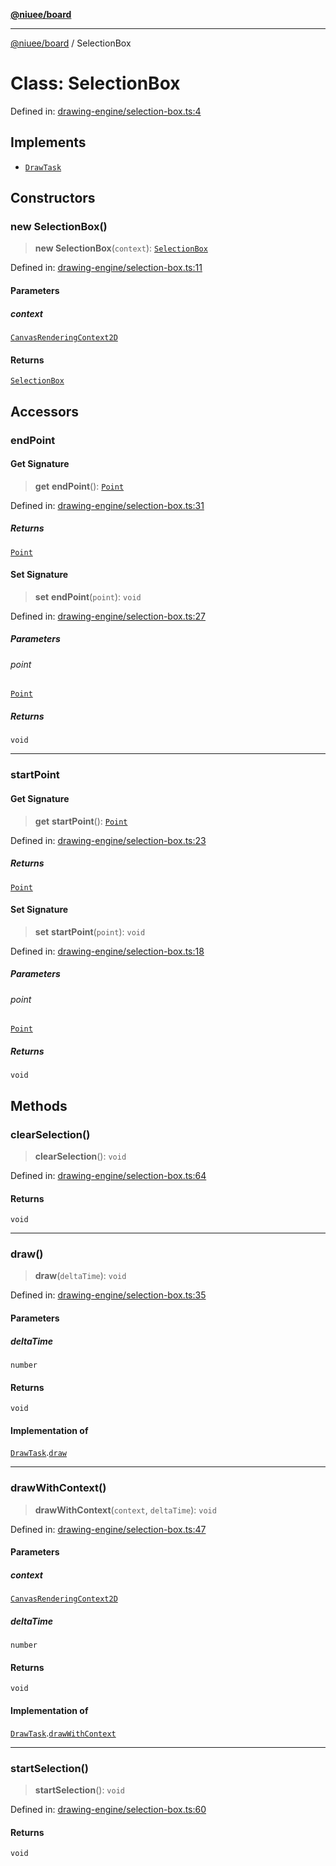 [**@niuee/board**](../README.md)

***

[@niuee/board](../globals.md) / SelectionBox

# Class: SelectionBox

Defined in: [drawing-engine/selection-box.ts:4](https://github.com/niuee/board/blob/a0a1179721d4f4b943b6a9bc156753ac9737e502/src/drawing-engine/selection-box.ts#L4)

## Implements

- [`DrawTask`](../interfaces/DrawTask.md)

## Constructors

### new SelectionBox()

> **new SelectionBox**(`context`): [`SelectionBox`](SelectionBox.md)

Defined in: [drawing-engine/selection-box.ts:11](https://github.com/niuee/board/blob/a0a1179721d4f4b943b6a9bc156753ac9737e502/src/drawing-engine/selection-box.ts#L11)

#### Parameters

##### context

[`CanvasRenderingContext2D`](https://developer.mozilla.org/docs/Web/API/CanvasRenderingContext2D)

#### Returns

[`SelectionBox`](SelectionBox.md)

## Accessors

### endPoint

#### Get Signature

> **get** **endPoint**(): [`Point`](../type-aliases/Point.md)

Defined in: [drawing-engine/selection-box.ts:31](https://github.com/niuee/board/blob/a0a1179721d4f4b943b6a9bc156753ac9737e502/src/drawing-engine/selection-box.ts#L31)

##### Returns

[`Point`](../type-aliases/Point.md)

#### Set Signature

> **set** **endPoint**(`point`): `void`

Defined in: [drawing-engine/selection-box.ts:27](https://github.com/niuee/board/blob/a0a1179721d4f4b943b6a9bc156753ac9737e502/src/drawing-engine/selection-box.ts#L27)

##### Parameters

###### point

[`Point`](../type-aliases/Point.md)

##### Returns

`void`

***

### startPoint

#### Get Signature

> **get** **startPoint**(): [`Point`](../type-aliases/Point.md)

Defined in: [drawing-engine/selection-box.ts:23](https://github.com/niuee/board/blob/a0a1179721d4f4b943b6a9bc156753ac9737e502/src/drawing-engine/selection-box.ts#L23)

##### Returns

[`Point`](../type-aliases/Point.md)

#### Set Signature

> **set** **startPoint**(`point`): `void`

Defined in: [drawing-engine/selection-box.ts:18](https://github.com/niuee/board/blob/a0a1179721d4f4b943b6a9bc156753ac9737e502/src/drawing-engine/selection-box.ts#L18)

##### Parameters

###### point

[`Point`](../type-aliases/Point.md)

##### Returns

`void`

## Methods

### clearSelection()

> **clearSelection**(): `void`

Defined in: [drawing-engine/selection-box.ts:64](https://github.com/niuee/board/blob/a0a1179721d4f4b943b6a9bc156753ac9737e502/src/drawing-engine/selection-box.ts#L64)

#### Returns

`void`

***

### draw()

> **draw**(`deltaTime`): `void`

Defined in: [drawing-engine/selection-box.ts:35](https://github.com/niuee/board/blob/a0a1179721d4f4b943b6a9bc156753ac9737e502/src/drawing-engine/selection-box.ts#L35)

#### Parameters

##### deltaTime

`number`

#### Returns

`void`

#### Implementation of

[`DrawTask`](../interfaces/DrawTask.md).[`draw`](../interfaces/DrawTask.md#draw)

***

### drawWithContext()

> **drawWithContext**(`context`, `deltaTime`): `void`

Defined in: [drawing-engine/selection-box.ts:47](https://github.com/niuee/board/blob/a0a1179721d4f4b943b6a9bc156753ac9737e502/src/drawing-engine/selection-box.ts#L47)

#### Parameters

##### context

[`CanvasRenderingContext2D`](https://developer.mozilla.org/docs/Web/API/CanvasRenderingContext2D)

##### deltaTime

`number`

#### Returns

`void`

#### Implementation of

[`DrawTask`](../interfaces/DrawTask.md).[`drawWithContext`](../interfaces/DrawTask.md#drawwithcontext)

***

### startSelection()

> **startSelection**(): `void`

Defined in: [drawing-engine/selection-box.ts:60](https://github.com/niuee/board/blob/a0a1179721d4f4b943b6a9bc156753ac9737e502/src/drawing-engine/selection-box.ts#L60)

#### Returns

`void`

